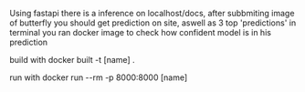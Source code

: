 Using fastapi there is a inference on localhost/docs, 
after subbmiting image of butterfly you should get prediction on site,
aswell as 3 top 'predictions' in terminal you ran docker image to check how confident model is in his prediction

build with 
docker built -t [name] .

run with
docker run --rm -p 8000:8000 [name]

